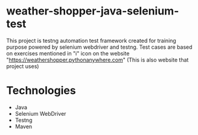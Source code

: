 # weather-shopper-java-selenium-test
This project is testng automation test framework created for training purpose powered by selenium webdriver and testng. Test cases are based on exercises mentioned in "i" icon on the website "https://weathershopper.pythonanywhere.com" (This is also website that project uses)
# Technologies
<ul>
 <li> Java </li>
 <li> Selenium WebDriver </li>
 <li> Testng </li>
 <li> Maven </li>
</ul>
